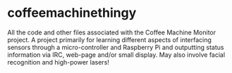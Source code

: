 # coffeemachinethingy
All the code and other files associated with the Coffee Machine Monitor project. A project primarily for learning different aspects of interfacing sensors through a micro-controller and Raspberry Pi and outputting status information via IRC, web-page and/or small display. May also involve facial recognition and high-power lasers!
